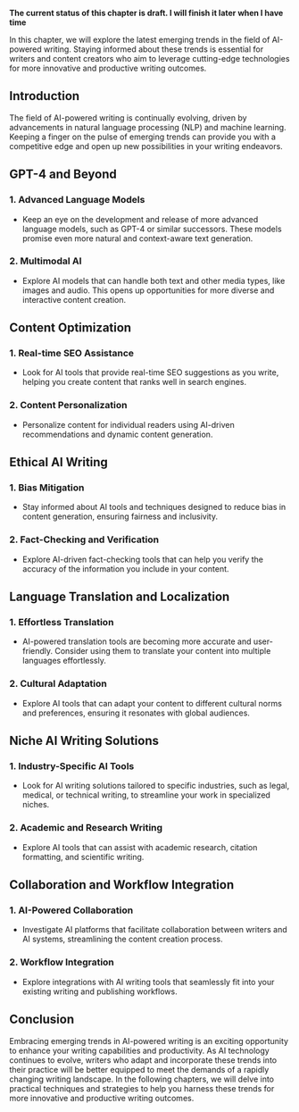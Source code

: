 **The current status of this chapter is draft. I will finish it later when I have time**

In this chapter, we will explore the latest emerging trends in the field of AI-powered writing. Staying informed about these trends is essential for writers and content creators who aim to leverage cutting-edge technologies for more innovative and productive writing outcomes.

Introduction
------------

The field of AI-powered writing is continually evolving, driven by advancements in natural language processing (NLP) and machine learning. Keeping a finger on the pulse of emerging trends can provide you with a competitive edge and open up new possibilities in your writing endeavors.

GPT-4 and Beyond
----------------

### 1. **Advanced Language Models**

* Keep an eye on the development and release of more advanced language models, such as GPT-4 or similar successors. These models promise even more natural and context-aware text generation.

### 2. **Multimodal AI**

* Explore AI models that can handle both text and other media types, like images and audio. This opens up opportunities for more diverse and interactive content creation.

Content Optimization
--------------------

### 1. **Real-time SEO Assistance**

* Look for AI tools that provide real-time SEO suggestions as you write, helping you create content that ranks well in search engines.

### 2. **Content Personalization**

* Personalize content for individual readers using AI-driven recommendations and dynamic content generation.

Ethical AI Writing
------------------

### 1. **Bias Mitigation**

* Stay informed about AI tools and techniques designed to reduce bias in content generation, ensuring fairness and inclusivity.

### 2. **Fact-Checking and Verification**

* Explore AI-driven fact-checking tools that can help you verify the accuracy of the information you include in your content.

Language Translation and Localization
-------------------------------------

### 1. **Effortless Translation**

* AI-powered translation tools are becoming more accurate and user-friendly. Consider using them to translate your content into multiple languages effortlessly.

### 2. **Cultural Adaptation**

* Explore AI tools that can adapt your content to different cultural norms and preferences, ensuring it resonates with global audiences.

Niche AI Writing Solutions
--------------------------

### 1. **Industry-Specific AI Tools**

* Look for AI writing solutions tailored to specific industries, such as legal, medical, or technical writing, to streamline your work in specialized niches.

### 2. **Academic and Research Writing**

* Explore AI tools that can assist with academic research, citation formatting, and scientific writing.

Collaboration and Workflow Integration
--------------------------------------

### 1. **AI-Powered Collaboration**

* Investigate AI platforms that facilitate collaboration between writers and AI systems, streamlining the content creation process.

### 2. **Workflow Integration**

* Explore integrations with AI writing tools that seamlessly fit into your existing writing and publishing workflows.

Conclusion
----------

Embracing emerging trends in AI-powered writing is an exciting opportunity to enhance your writing capabilities and productivity. As AI technology continues to evolve, writers who adapt and incorporate these trends into their practice will be better equipped to meet the demands of a rapidly changing writing landscape. In the following chapters, we will delve into practical techniques and strategies to help you harness these trends for more innovative and productive writing outcomes.

